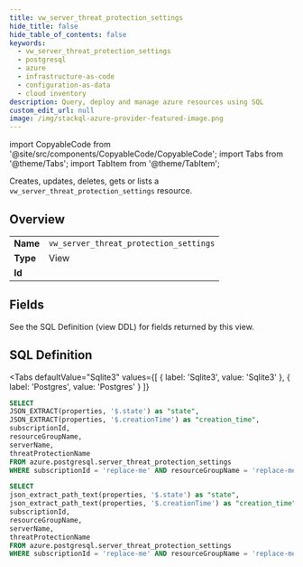 ```yaml
--- 
title: vw_server_threat_protection_settings
hide_title: false
hide_table_of_contents: false
keywords:
  - vw_server_threat_protection_settings
  - postgresql
  - azure
  - infrastructure-as-code
  - configuration-as-data
  - cloud inventory
description: Query, deploy and manage azure resources using SQL
custom_edit_url: null
image: /img/stackql-azure-provider-featured-image.png
---
```


import CopyableCode from '@site/src/components/CopyableCode/CopyableCode';
import Tabs from '@theme/Tabs';
import TabItem from '@theme/TabItem';

Creates, updates, deletes, gets or lists a <code>vw_server_threat_protection_settings</code> resource.

## Overview
<table><tbody>
<tr><td><b>Name</b></td><td><code>vw_server_threat_protection_settings</code></td></tr>
<tr><td><b>Type</b></td><td>View</td></tr>
<tr><td><b>Id</b></td><td><CopyableCode code="azure.postgresql.vw_server_threat_protection_settings" /></td></tr>
</tbody></table>

## Fields

See the SQL Definition (view DDL) for fields returned by this view.

## SQL Definition

<Tabs
defaultValue="Sqlite3"
values={[
{ label: 'Sqlite3', value: 'Sqlite3' },
{ label: 'Postgres', value: 'Postgres' }
]}
>
<TabItem value="Sqlite3">

```sql
SELECT
JSON_EXTRACT(properties, '$.state') as "state",
JSON_EXTRACT(properties, '$.creationTime') as "creation_time",
subscriptionId,
resourceGroupName,
serverName,
threatProtectionName
FROM azure.postgresql.server_threat_protection_settings
WHERE subscriptionId = 'replace-me' AND resourceGroupName = 'replace-me' AND serverName = 'replace-me';
```

</TabItem>
<TabItem value="Postgres">

```sql
SELECT
json_extract_path_text(properties, '$.state') as "state",
json_extract_path_text(properties, '$.creationTime') as "creation_time",
subscriptionId,
resourceGroupName,
serverName,
threatProtectionName
FROM azure.postgresql.server_threat_protection_settings
WHERE subscriptionId = 'replace-me' AND resourceGroupName = 'replace-me' AND serverName = 'replace-me';
```

</TabItem>
</Tabs>
